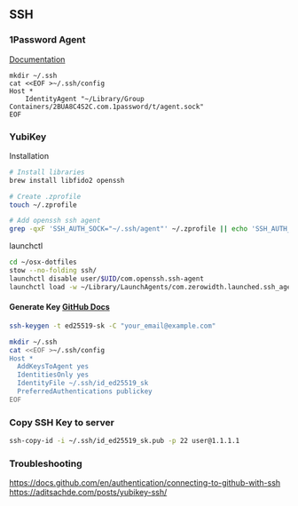 ## SSH 

### 1Password Agent

[Documentation](https://developer.1password.com/docs/ssh)

```
mkdir ~/.ssh
cat <<EOF >~/.ssh/config
Host *
	IdentityAgent "~/Library/Group Containers/2BUA8C4S2C.com.1password/t/agent.sock"
EOF
```

### YubiKey

Installation
```bash
# Install libraries
brew install libfido2 openssh

# Create .zprofile
touch ~/.zprofile

# Add openssh ssh agent
grep -qxF 'SSH_AUTH_SOCK="~/.ssh/agent"' ~/.zprofile || echo 'SSH_AUTH_SOCK="~/.ssh/agent"' >> ~/.zprofile
```

launchctl
```bash
cd ~/osx-dotfiles
stow --no-folding ssh/
launchctl disable user/$UID/com.openssh.ssh-agent
launchctl load -w ~/Library/LaunchAgents/com.zerowidth.launched.ssh_agent.plist
```

#### Generate Key [GitHub Docs](https://docs.github.com/en/authentication/connecting-to-github-with-ssh/generating-a-new-ssh-key-and-adding-it-to-the-ssh-agent#generating-a-new-ssh-key-for-a-hardware-security-key)


```bash
ssh-keygen -t ed25519-sk -C "your_email@example.com"
```

```bash
mkdir ~/.ssh
cat <<EOF >~/.ssh/config
Host *
  AddKeysToAgent yes
  IdentitiesOnly yes
  IdentityFile ~/.ssh/id_ed25519_sk
  PreferredAuthentications publickey
EOF
```

### Copy SSH Key to server

```bash
ssh-copy-id -i ~/.ssh/id_ed25519_sk.pub -p 22 user@1.1.1.1
```


### Troubleshooting

https://docs.github.com/en/authentication/connecting-to-github-with-ssh
https://aditsachde.com/posts/yubikey-ssh/